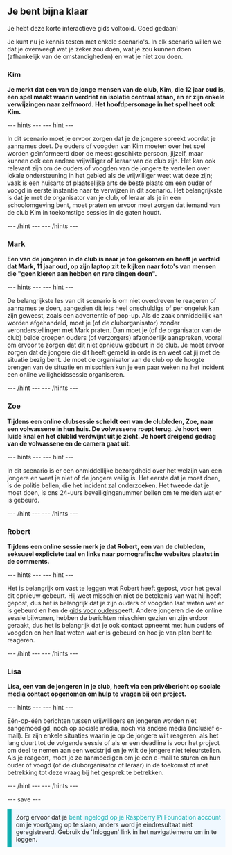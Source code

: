 ## Je bent bijna klaar

Je hebt deze korte interactieve gids voltooid. Goed gedaan!

Je kunt nu je kennis testen met enkele scenario's. In elk scenario willen we dat je overweegt wat je zeker zou doen, wat je zou kunnen doen (afhankelijk van de omstandigheden) en wat je niet zou doen.

### Kim

**Je merkt dat een van de jonge mensen van de club, Kim, die 12 jaar oud is, een spel maakt waarin verdriet en isolatie centraal staan, en er zijn enkele verwijzingen naar zelfmoord. Het hoofdpersonage in het spel heet ook Kim.**

--- hints ---
--- hint ---

In dit scenario moet je ervoor zorgen dat je de jongere spreekt voordat je aannames doet. De ouders of voogden van Kim moeten over het spel worden geïnformeerd door de meest geschikte persoon, jijzelf, maar kunnen ook een andere vrijwilliger of leraar van de club zijn. Het kan ook relevant zijn om de ouders of voogden van de jongere te vertellen over lokale ondersteuning in het gebied als de vrijwilliger weet wat deze zijn; vaak is een huisarts of plaatselijke arts de beste plaats om een ouder of voogd in eerste instantie naar te verwijzen in dit scenario. Het belangrijkste is dat je met de organisator van je club, of leraar als je in een schoolomgeving bent, moet praten en ervoor moet zorgen dat iemand van de club Kim in toekomstige sessies in de gaten houdt.

--- /hint ---
--- /hints ---

### Mark

**Een van de jongeren in de club is naar je toe gekomen en heeft je verteld dat Mark, 11 jaar oud, op zijn laptop zit te kijken naar foto's van mensen die "geen kleren aan hebben en rare dingen doen".**

--- hints ---
--- hint ---

De belangrijkste les van dit scenario is om niet overdreven te reageren of aannames te doen, aangezien dit iets heel onschuldigs of per ongeluk kan zijn geweest, zoals een advertentie of pop-up. Als de zaak onmiddellijk kan worden afgehandeld, moet je (of de cluborganisator) zonder veronderstellingen met Mark praten. Dan moet je (of de organisator van de club) beide groepen ouders (of verzorgers) afzonderlijk aanspreken, vooral om ervoor te zorgen dat dit niet opnieuw gebeurt in de club. Je moet ervoor zorgen dat de jongere die dit heeft gemeld in orde is en weet dat jij met de situatie bezig bent. Je moet de organisator van de club op de hoogte brengen van de situatie en misschien kun je een paar weken na het incident een online veiligheidssessie organiseren.

--- /hint ---
--- /hints ---

### Zoe

**Tijdens een online clubsessie scheldt een van de clubleden, Zoe, naar een volwassene in hun huis. De volwassene roept terug. Je hoort een luide knal en het clublid verdwijnt uit je zicht. Je hoort dreigend gedrag van de volwassene en de camera gaat uit.**

--- hints ---
--- hint ---

In dit scenario is er een onmiddellijke bezorgdheid over het welzijn van een jongere en weet je niet of de jongere veilig is. Het eerste dat je moet doen, is de politie bellen, die het incident zal onderzoeken. Het tweede dat je moet doen, is ons 24-uurs beveiligingsnummer bellen om te melden wat er is gebeurd.

--- /hint ---
--- /hints ---

### Robert

**Tijdens een online sessie merk je dat Robert, een van de clubleden, seksueel expliciete taal en links naar pornografische websites plaatst in de comments.**

--- hints ---
--- hint ---

Het is belangrijk om vast te leggen wat Robert heeft gepost, voor het geval dit opnieuw gebeurt. Hij weet misschien niet de betekenis van wat hij heeft gepost, dus het is belangrijk dat je zijn ouders of voogden laat weten wat er is gebeurd en hen de [gids voor ouders](https://help.coderdojo.com/cdkb/s/article/Parents-guide-to-CoderDojo)geeft. Andere jongeren die de online sessie bijwonen, hebben de berichten misschien gezien en zijn erdoor geraakt, dus het is belangrijk dat je ook contact opneemt met hun ouders of voogden en hen laat weten wat er is gebeurd en hoe je van plan bent te reageren.

--- /hint ---
--- /hints ---
### Lisa

**Lisa, een van de jongeren in je club, heeft via een privébericht op sociale media contact opgenomen om hulp te vragen bij een project.**

--- hints ---
--- hint ---

Eén-op-één berichten tussen vrijwilligers en jongeren worden niet aangemoedigd, noch op sociale media, noch via andere media (inclusief e-mail). Er zijn enkele situaties waarin je op de jongere wilt reageren: als het lang duurt tot de volgende sessie of als er een deadline is voor het project om deel te nemen aan een wedstrijd en je wilt de jongere niet teleurstellen. Als je reageert, moet je ze aanmoedigen om je een e-mail te sturen en hun ouder of voogd (of de cluborganisator of leraar) in de toekomst of met betrekking tot deze vraag bij het gesprek te betrekken.

--- /hint ---
--- /hints ---

--- save ---

<p style="border-left: solid; border-width:10px; border-color: #0faeb0; background-color: aliceblue; padding: 10px;">
Zorg ervoor dat je <span style="color: #0faeb0">bent ingelogd op je Raspberry Pi Foundation account</span> om je voortgang op te slaan, anders word je eindresultaat niet geregistreerd. Gebruik de 'Inloggen' link in het navigatiemenu om in te loggen.
</p>
